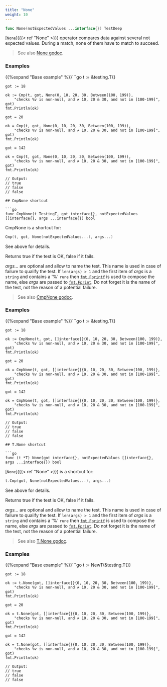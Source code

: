 ```yaml
---
title: "None"
weight: 10
---
```


```go
func None(notExpectedValues ...interface{}) TestDeep
```

[`None`]({{< ref "None" >}}) operator compares data against several not expected
values. During a match, none of them have to match to succeed.


> See also [<i class='fas fa-book'></i> None godoc](https://godoc.org/github.com/maxatome/go-testdeep#None).

### Examples

{{%expand "Base example" %}}```go
	t := &testing.T{}

	got := 18

	ok := Cmp(t, got, None(0, 10, 20, 30, Between(100, 199)),
		"checks %v is non-null, and ≠ 10, 20 & 30, and not in [100-199]", got)
	fmt.Println(ok)

	got = 20

	ok = Cmp(t, got, None(0, 10, 20, 30, Between(100, 199)),
		"checks %v is non-null, and ≠ 10, 20 & 30, and not in [100-199]", got)
	fmt.Println(ok)

	got = 142

	ok = Cmp(t, got, None(0, 10, 20, 30, Between(100, 199)),
		"checks %v is non-null, and ≠ 10, 20 & 30, and not in [100-199]", got)
	fmt.Println(ok)

	// Output:
	// true
	// false
	// false

```{{% /expand%}}
## CmpNone shortcut

```go
func CmpNone(t TestingT, got interface{}, notExpectedValues []interface{}, args ...interface{}) bool
```

CmpNone is a shortcut for:

```go
Cmp(t, got, None(notExpectedValues...), args...)
```

See above for details.

Returns true if the test is OK, false if it fails.

*args...* are optional and allow to name the test. This name is
used in case of failure to qualify the test. If `len(args) > 1` and
the first item of *args* is a `string` and contains a '%' `rune` then
[`fmt.Fprintf`](https://golang.org/pkg/fmt/#Fprintf) is used to compose the name, else *args* are passed to
[`fmt.Fprint`](https://golang.org/pkg/fmt/#Fprint). Do not forget it is the name of the test, not the
reason of a potential failure.


> See also [<i class='fas fa-book'></i> CmpNone godoc](https://godoc.org/github.com/maxatome/go-testdeep#CmpNone).

### Examples

{{%expand "Base example" %}}```go
	t := &testing.T{}

	got := 18

	ok := CmpNone(t, got, []interface{}{0, 10, 20, 30, Between(100, 199)},
		"checks %v is non-null, and ≠ 10, 20 & 30, and not in [100-199]", got)
	fmt.Println(ok)

	got = 20

	ok = CmpNone(t, got, []interface{}{0, 10, 20, 30, Between(100, 199)},
		"checks %v is non-null, and ≠ 10, 20 & 30, and not in [100-199]", got)
	fmt.Println(ok)

	got = 142

	ok = CmpNone(t, got, []interface{}{0, 10, 20, 30, Between(100, 199)},
		"checks %v is non-null, and ≠ 10, 20 & 30, and not in [100-199]", got)
	fmt.Println(ok)

	// Output:
	// true
	// false
	// false

```{{% /expand%}}
## T.None shortcut

```go
func (t *T) None(got interface{}, notExpectedValues []interface{}, args ...interface{}) bool
```

[`None`]({{< ref "None" >}}) is a shortcut for:

```go
t.Cmp(got, None(notExpectedValues...), args...)
```

See above for details.

Returns true if the test is OK, false if it fails.

*args...* are optional and allow to name the test. This name is
used in case of failure to qualify the test. If `len(args) > 1` and
the first item of *args* is a `string` and contains a '%' `rune` then
[`fmt.Fprintf`](https://golang.org/pkg/fmt/#Fprintf) is used to compose the name, else *args* are passed to
[`fmt.Fprint`](https://golang.org/pkg/fmt/#Fprint). Do not forget it is the name of the test, not the
reason of a potential failure.


> See also [<i class='fas fa-book'></i> T.None godoc](https://godoc.org/github.com/maxatome/go-testdeep#T.None).

### Examples

{{%expand "Base example" %}}```go
	t := NewT(&testing.T{})

	got := 18

	ok := t.None(got, []interface{}{0, 10, 20, 30, Between(100, 199)},
		"checks %v is non-null, and ≠ 10, 20 & 30, and not in [100-199]", got)
	fmt.Println(ok)

	got = 20

	ok = t.None(got, []interface{}{0, 10, 20, 30, Between(100, 199)},
		"checks %v is non-null, and ≠ 10, 20 & 30, and not in [100-199]", got)
	fmt.Println(ok)

	got = 142

	ok = t.None(got, []interface{}{0, 10, 20, 30, Between(100, 199)},
		"checks %v is non-null, and ≠ 10, 20 & 30, and not in [100-199]", got)
	fmt.Println(ok)

	// Output:
	// true
	// false
	// false

```{{% /expand%}}
